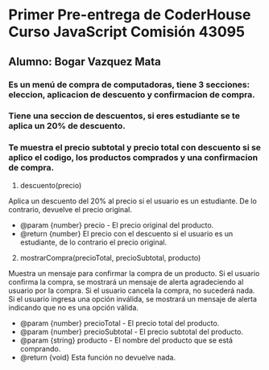 # Primer Pre-entrega de CoderHouse Curso JavaScript Comisión 43095
## Alumno: Bogar Vazquez Mata
### Es un menú de compra de computadoras, tiene 3 secciones: eleccion, aplicacion de descuento y confirmacion de compra.
### Tiene una seccion de descuentos, si eres estudiante se te aplica un 20% de descuento.
### Te muestra el precio subtotal y precio total con descuento si se aplico el codigo, los productos comprados y una confirmacion de compra.


1. descuento(precio)

  Aplica un descuento del 20% al precio si el usuario es un estudiante.
  De lo contrario, devuelve el precio original.
 
 * @param {number} precio - El precio original del producto.
 * @return {number} El precio con el descuento si el usuario es un estudiante, de lo contrario el precio original.





2. mostrarCompra(precioTotal, precioSubtotal, producto)

  Muestra un mensaje para confirmar la compra de un producto. Si el usuario confirma la compra, se mostrará un mensaje de alerta
  agradeciendo al usuario por la compra. Si el usuario cancela la compra, no sucederá nada. Si el usuario ingresa una opción 
  inválida, se mostrará un mensaje de alerta indicando que no es una opción válida.

 * @param {number} precioTotal - El precio total del producto.
 * @param {number} precioSubtotal - El precio subtotal del producto.
 * @param {string} producto - El nombre del producto que se está comprando.
 * @return {void} Esta función no devuelve nada.


